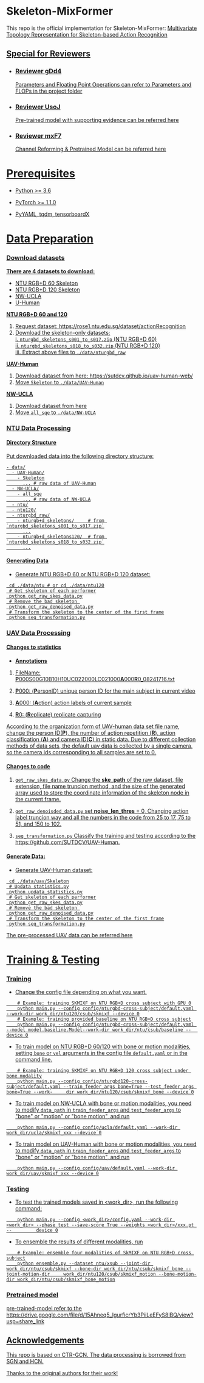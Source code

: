 # Skeleton-MixFormer
This repo is the official implementation for Skeleton-MixFormer: <u>Multivariate Topology Representation for Skeleton-based Action Recognition<u>

## Special for Reviewers

+ ### Reviewer gDd4
  Parameters and Floating Point Operations can refer to Parameters and FLOPs in the project folder
+ ### Reviewer UsoJ
  Pre-trained model with supporting evidence can be referred [here](https://drive.google.com/drive/folders/1690ae4E158cI-UYxBEoGBSdO4gW-ncf_?usp=sharing)
+ ### Reviewer mxF7
  Channel Reforming & Pretrained Model can be referred [here](https://drive.google.com/drive/folders/1tjYiI_91qdsJCqAfqAWSkIoPQ8gZM5I0?usp=sharing)





# Prerequisites

+ Python >= 3.6

+ PyTorch >= 1.1.0

+ PyYAML, tqdm, tensorboardX

# Data Preparation

### Download datasets

**There are 4 datasets to download:**
+ NTU RGB+D 60 Skeleton
+ NTU RGB+D 120 Skeleton
+ NW-UCLA
+ U-Human

**NTU RGB+D 60 and 120**

1. Request dataset: https://rose1.ntu.edu.sg/dataset/actionRecognition
2. Download the skeleton-only datasets:  
    i. ```nturgbd_skeletons_s001_to_s017.zip``` (NTU RGB+D 60)  
    ii. ```nturgbd_skeletons_s018_to_s032.zip``` (NTU RGB+D 120)  
    iii. Extract above files to ```./data/nturgbd_raw```  

**UAV-Human**

1. Download dataset from here: https://sutdcv.github.io/uav-human-web/
2. Move ```Skeleton``` to ```./data/UAV-Human```

**NW-UCLA**

1. Download dataset from [here](https://drive.google.com/file/d/1wWhgqMEQlrCKcJHu6W72Zk_iloS7_JJw/view?usp=share_link)
2. Move ```all_sqe``` to ```./data/NW-UCLA```



### NTU Data Processing

#### Directory Structure

Put downloaded data into the following directory structure:
~~~
- data/
  - UAV-Human/
    - Skeleton
      ... # raw data of UAV-Human
  - NW-UCLA/
    - all_sqe
      ... # raw data of NW-UCLA
  - ntu/
  - ntu120/
  - nturgbd_raw/
    - nturgb+d_skeletons/     # from `nturgbd_skeletons_s001_to_s017.zip`
      ...
    - nturgb+d_skeletons120/  # from `nturgbd_skeletons_s018_to_s032.zip`
      ...
~~~

#### Generating Data

+ Generate NTU RGB+D 60 or NTU RGB+D 120 dataset:
~~~
 cd ./data/ntu # or cd ./data/ntu120
 # Get skeleton of each performer
 python get_raw_skes_data.py
 # Remove the bad skeleton 
 python get_raw_denoised_data.py
 # Transform the skeleton to the center of the first frame
 python seq_transformation.py
~~~

### UAV Data Processing

#### Changes to statistics  
+ **Annotations**  

1. FileName: **P**000S00G10B10H10UC022000LC021000**A**000**R**0_08241716.txt  

2. **P**000: (**P**ersonID) unique person ID for the main subject in current video

3. **A**000: (**A**ction) action labels of current sample  

4. **R**0: (**R**eplicate) replicate capturing  

According to the organization form of UAV-human data set file name, change the person ID(**P**), the number of action repetition (**R**), action classification (**A**) and camera ID(**C**) in static data. Due to different collection methods of data sets, the default uav data is collected by a single camera, so the camera ids corresponding to all samples are set to 0.

#### Changes to code 

1. ```get_raw_skes_data.py``` Change the **ske_path** of the raw dataset, file extension, file name truncion method, and the size of the generated array used to store the coordinate information of the skeleton node in the current frame.

2. ```get_raw_denoisded_data.py``` set **noise_len_thres** = 0, Changing action label truncion way and all the numbers in the code from 25 to 17, 75 to 51, and 150 to 102. 

3. ```seq_transformation.py``` Classify the training and testing according to the https://github.com/SUTDCV/UAV-Human. 
 

#### Generate Data:

+ Generate UAV-Human dataset:
~~~
 cd ./data/uav/Skeleton
 # Updata statistics.py
 python updata_statistics.py
 # Get skeleton of each performer
 python get_raw_skes_data.py
 # Remove the bad skeleton 
 python get_raw_denoised_data.py
 # Transform the skeleton to the center of the first frame
 python seq_transformation.py
~~~
The pre-processed UAV data can be referred [here](https://drive.google.com/drive/my-drive)
    
# Training & Testing
### Training
+ Change the config file depending on what you want.
~~~
    # Example: training SKMIXF on NTU RGB+D cross subject with GPU 0
    python main.py --config config/nturgbd-cross-subject/default.yaml --work-dir work_dir/ntu120/csub/skmixf --device 0
    # Example: training provided baseline on NTU RGB+D cross subject
    python main.py --config config/nturgbd-cross-subject/default.yaml --model model.baseline.Model--work-dir work_dir/ntu/csub/baseline --     device 0
~~~
+ To train model on NTU RGB+D 60/120 with bone or motion modalities, setting ```bone``` or ```vel``` arguments in the config file ```default.yaml``` or in the command line.
~~~
    # Example: training SKMIXF on NTU RGB+D 120 cross subject under bone modality
    python main.py --config config/nturgbd120-cross-subject/default.yaml --train_feeder_args bone=True --test_feeder_args bone=True --work-     dir work_dir/ntu120/csub/skmixf_bone --device 0
~~~
+ To train model on NW-UCLA with bone or motion modalities, you need to modify ```data_path``` in ```train_feeder_args``` and ```test_feeder_args``` to "bone" or "motion" or "bone motion", and run
~~~
    python main.py --config config/ucla/default.yaml --work-dir work_dir/ucla/skmixf_xxx --device 0
~~~
+ To train model on UAV-Human with bone or motion modalities, you need to modify ```data_path``` in ```train_feeder_args``` and ```test_feeder_args``` to "bone" or "motion" or "bone motion", and run
~~~
    python main.py --config config/uav/default.yaml --work-dir work_dir/uav/skmixf_xxx --device 0
~~~

### Testing

+ To test the trained models saved in <work_dir>, run the following command:  

~~~
    python main.py --config <work_dir>/config.yaml --work-dir <work_dir> --phase test --save-score True --weights <work_dir>/xxx.pt --         device 0
~~~

+ To ensemble the results of different modalities, run  

~~~
    # Example: ensemble four modalities of SkMIXF on NTU RGB+D cross subject
    python ensemble.py --dataset ntu/xsub --joint-dir work_dir/ntu/csub/skmixf --bone-dir work_dir/ntu/csub/skmixf_bone --joint-motion-dir     work_dir/ntu120/csub/skmixf_motion --bone-motion-dir work_dir/ntu/csub/skmixf_bone_motion
~~~

### Pretrained model
pre-trained-model refer to the https://drive.google.com/file/d/15Ahneq5_IgurficrYb3PiiLeEFyS8lBQ/view?usp=share_link
    
## Acknowledgements
This repo is based on [CTR-GCN](https://github.com/Uason-Chen/CTR-GCN). The data processing is borrowed from [SGN](https://github.com/microsoft/SGN) and [HCN](https://github.com/huguyuehuhu/HCN-pytorch).

Thanks to the original authors for their work!  


